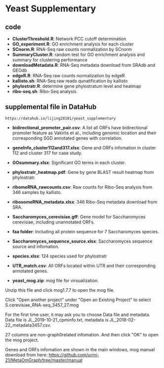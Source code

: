 # Yeast Supplementary

## code

   - **ClusterThreshold.R**:  Network PCC cutoff determination
   - **GO_experiment.R**: GO enrichment analysis for each cluster
   - **SCnorm.R**: RNA-Seq raw counts normalization by SCnorm
   - **SummaryCluster.R**: random test for GO enrichment analysis and summary for clustering performance
   - **downloadMetadata.R**: RNA-Seq metadata download from SRAdb and GEOdb
   - **edgeR.R**: RNA-Seq raw counts normalization by edgeR
   - **kallisto.sh**: RNA-Seq raw reads qunatification by kallisto
   - **phylostratr.R**: determine gene phylostratum level and heatmap
   - **ribo-seq.sh**: Ribo-Seq analysis
   
 ## supplemental file in DataHub
 
    https://datahub.io/lijing28101/yeast_supplementary
 
 - **bidirectional_promoter_pair.csv**:
A list all ORFs have bidirectional promoter feature as Vakirlis et al., including genomic location and their corresponding SGD annotated genes with correlation.

 - **geneInfo_cluster112and317.xlsx**:
Gene and ORFs infomation in cluster 112 and cluster 317 for case study.

 - **GOsummary.xlsx**:
Significant GO terms in each cluster. 

 - **phylostratr_heatmap.pdf**:
Gene by gene BLAST result heatmap from phylostratr.

 - **ribomeRNA_rawcounts.csv**:
Raw counts for Ribo-Seq analysis from 346 samples by kallisto.

 - **ribosomeRNA_metadata.xlsx**:
346 Ribo-Seq metadata download from SRA.

 - **Saccharomyces_cerevisiae.gff**:
Gene model for Saccharomyces cerevisiae, including unannotated ORFs.

 - **faa folder**:
Including all protein sequence for 7 Saccharomyces species.

 - **Saccharomyces_sequence_source.xlsx**:
Saccharomyces sequence source and infomation.

 - **species.xlsx**:
124 species used for phylostratr

 - **UTR_match.csv**:
All ORFs located within UTR and their corresponding annotated genes.

 - **yeast_mog.zip**:
mog file for virsualization. 

  Unzip this file and click mog1.7.7 to open the mog file.

  Click  "Open another project" under "Open an Existing Project" to select S.cerevisiae_RNA-seq_3457_27.mog

  For the first time user, it may ask you to choose Data file and metadata. Data file is JL_2019-10-21_cpminfo.txt, metadata is JL_2018-02-22_metadata3457.csv. 

  27 columns are non-graph0related infomation. And then click "OK" to open the mog project.

  Genes and ORFs infomation are shown in the main windows, mog manual download from here: https://github.com/urmi-21/MetaOmGraph/tree/master/manual

 
